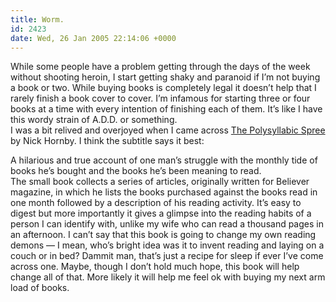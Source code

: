 ```yaml
---
title: Worm.
id: 2423
date: Wed, 26 Jan 2005 22:14:06 +0000
---
```


While some people have a problem getting through the days of the week without shooting heroin, I start getting shaky and paranoid if I’m not buying a book or two. While buying books is completely legal it doesn’t help that I rarely finish a book cover to cover. I’m infamous for starting three or four books at a time with every intention of finishing each of them. It’s like I have this wordy strain of <span class="caps">A.D.D.</span> or something.  
 I was a bit relived and overjoyed when I came across [The Polysyllabic Spree](http://www.amazon.com/exec/obidos/redirect?tag=airbag-20&path=tg%2Fdetail%2F-%2F1932416242%2F) by Nick Hornby. I think the subtitle says it best:

<div class="quote">A hilarious and true account of one man’s struggle with the monthly tide of books he’s bought and the books he’s been meaning to read.</div>The small book collects a series of articles, originally written for Believer magazine, in which he lists the books purchased against the books read in one month followed by a description of his reading activity. It’s easy to digest but more importantly it gives a glimpse into the reading habits of a person I can identify with, unlike my wife who can read a thousand pages in an afternoon.  
 I can’t say that this book is going to change my own reading demons — I mean, who’s bright idea was it to invent reading and laying on a couch or in bed? Dammit man, that’s just a recipe for sleep if ever I’ve come across one. Maybe, though I don’t hold much hope, this book will help change all of that. More likely it will help me feel ok with buying my next arm load of books.


